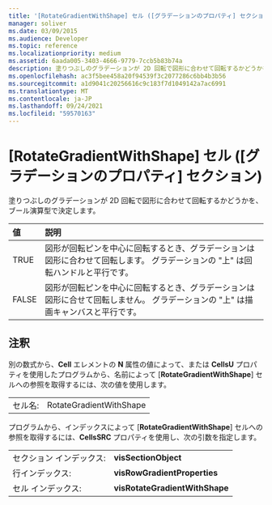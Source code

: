 ```yaml
---
title: '[RotateGradientWithShape] セル ([グラデーションのプロパティ] セクション)'
manager: soliver
ms.date: 03/09/2015
ms.audience: Developer
ms.topic: reference
ms.localizationpriority: medium
ms.assetid: 6aada005-3403-4666-9779-7ccb5b83b74a
description: 塗りつぶしのグラデーションが 2D 回転で図形に合わせて回転するかどうかを、ブール演算型で決定します。
ms.openlocfilehash: ac3f5bee458a20f94539f3c2077286c6bb4b3b56
ms.sourcegitcommit: a1d9041c20256616c9c183f7d1049142a7ac6991
ms.translationtype: MT
ms.contentlocale: ja-JP
ms.lasthandoff: 09/24/2021
ms.locfileid: "59570163"
---
```

# <a name="rotategradientwithshape-cell-gradient-properties-section"></a>[RotateGradientWithShape] セル ([グラデーションのプロパティ] セクション)

塗りつぶしのグラデーションが 2D 回転で図形に合わせて回転するかどうかを、ブール演算型で決定します。
  
|**値**|**説明**|
|:-----|:-----|
|TRUE  <br/> |図形が回転ピンを中心に回転するとき、グラデーションは図形に合わせて回転します。 グラデーションの "上" は回転ハンドルと平行です。  <br/> |
|FALSE  <br/> |図形が回転ピンを中心に回転するとき、グラデーションは図形に合せて回転しません。 グラデーションの "上" は描画キャンバスと平行です。  <br/> |
   
## <a name="remarks"></a>注釈

別の数式から、**Cell** エレメントの **N** 属性の値によって、または **CellsU** プロパティを使用したプログラムから、名前によって [**RotateGradientWithShape**] セルへの参照を取得するには、次の値を使用します。 
  
|||
|:-----|:-----|
| セル名:  <br/> | RotateGradientWithShape  <br/> |
   
プログラムから、インデックスによって [**RotateGradientWithShape**] セルへの参照を取得するには、**CellsSRC** プロパティを使用し、次の引数を指定します。 
  
|||
|:-----|:-----|
| セクション インデックス:  <br/> |**visSectionObject** <br/> |
| 行インデックス:  <br/> |**visRowGradientProperties** <br/> |
| セル インデックス:  <br/> |**visRotateGradientWithShape** <br/> |
   

